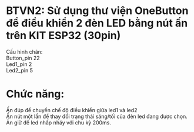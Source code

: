 # BTVN2: Sử dụng thư viện OneButton để điều khiển 2 đèn LED bằng nút ấn trên KIT ESP32 (30pin)
Cấu hình chân:  
Button_pin 22 \
Led1_pin 2 \
Led2_pin 5

# Chức năng:
Ấn đúp để chuyển chế độ điều khiển giữa led1 và led2\
Ấn nút một lần để thay đổi trạng thái sáng/tối của đèn led đang được chọn.\
Ấn giữ để led nhấp nháy với chu kỳ 200ms.
